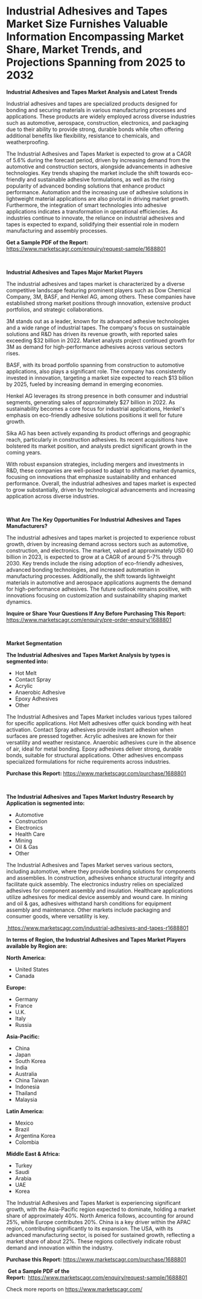 <p><h1>Industrial Adhesives and Tapes Market Size Furnishes Valuable Information Encompassing Market Share, Market Trends, and Projections Spanning from 2025 to 2032</h1></p><p><strong>Industrial Adhesives and Tapes Market Analysis and Latest Trends</strong></p>
<p><p>Industrial adhesives and tapes are specialized products designed for bonding and securing materials in various manufacturing processes and applications. These products are widely employed across diverse industries such as automotive, aerospace, construction, electronics, and packaging due to their ability to provide strong, durable bonds while often offering additional benefits like flexibility, resistance to chemicals, and weatherproofing.</p><p>The Industrial Adhesives and Tapes Market is expected to grow at a CAGR of 5.6% during the forecast period, driven by increasing demand from the automotive and construction sectors, alongside advancements in adhesive technologies. Key trends shaping the market include the shift towards eco-friendly and sustainable adhesive formulations, as well as the rising popularity of advanced bonding solutions that enhance product performance. Automation and the increasing use of adhesive solutions in lightweight material applications are also pivotal in driving market growth. Furthermore, the integration of smart technologies into adhesive applications indicates a transformation in operational efficiencies. As industries continue to innovate, the reliance on industrial adhesives and tapes is expected to expand, solidifying their essential role in modern manufacturing and assembly processes.</p></p>
<p><strong>Get a Sample PDF of the Report:&nbsp;</strong> <a href="https://www.marketscagr.com/enquiry/request-sample/1688801?utm_campaign=1886&utm_medium=2&utm_source=Github&utm_content=ia&utm_term=30012025&utm_id=industrial-adhesives-and-tapes">https://www.marketscagr.com/enquiry/request-sample/1688801</a></p>
<p>&nbsp;</p>
<p><strong>Industrial Adhesives and Tapes Major Market Players</strong></p>
<p><p>The industrial adhesives and tapes market is characterized by a diverse competitive landscape featuring prominent players such as Dow Chemical Company, 3M, BASF, and Henkel AG, among others. These companies have established strong market positions through innovation, extensive product portfolios, and strategic collaborations.</p><p>3M stands out as a leader, known for its advanced adhesive technologies and a wide range of industrial tapes. The company's focus on sustainable solutions and R&D has driven its revenue growth, with reported sales exceeding $32 billion in 2022. Market analysts project continued growth for 3M as demand for high-performance adhesives across various sectors rises.</p><p>BASF, with its broad portfolio spanning from construction to automotive applications, also plays a significant role. The company has consistently invested in innovation, targeting a market size expected to reach $13 billion by 2025, fueled by increasing demand in emerging economies.</p><p>Henkel AG leverages its strong presence in both consumer and industrial segments, generating sales of approximately $27 billion in 2022. As sustainability becomes a core focus for industrial applications, Henkel's emphasis on eco-friendly adhesive solutions positions it well for future growth.</p><p>Sika AG has been actively expanding its product offerings and geographic reach, particularly in construction adhesives. Its recent acquisitions have bolstered its market position, and analysts predict significant growth in the coming years.</p><p>With robust expansion strategies, including mergers and investments in R&D, these companies are well-poised to adapt to shifting market dynamics, focusing on innovations that emphasize sustainability and enhanced performance. Overall, the industrial adhesives and tapes market is expected to grow substantially, driven by technological advancements and increasing application across diverse industries.</p></p>
<p>&nbsp;</p>
<p><strong>What Are The Key Opportunities For Industrial Adhesives and Tapes Manufacturers?</strong></p>
<p><p>The industrial adhesives and tapes market is projected to experience robust growth, driven by increasing demand across sectors such as automotive, construction, and electronics. The market, valued at approximately USD 60 billion in 2023, is expected to grow at a CAGR of around 5-7% through 2030. Key trends include the rising adoption of eco-friendly adhesives, advanced bonding technologies, and increased automation in manufacturing processes. Additionally, the shift towards lightweight materials in automotive and aerospace applications augments the demand for high-performance adhesives. The future outlook remains positive, with innovations focusing on customization and sustainability shaping market dynamics.</p></p>
<p><strong>Inquire or Share Your Questions If Any Before Purchasing This Report:</strong> <a href="https://www.marketscagr.com/enquiry/pre-order-enquiry/1688801?utm_campaign=1886&utm_medium=2&utm_source=Github&utm_content=ia&utm_term=30012025&utm_id=industrial-adhesives-and-tapes">https://www.marketscagr.com/enquiry/pre-order-enquiry/1688801</a></p>
<p>&nbsp;</p>
<p><strong>Market Segmentation</strong></p>
<p><strong>The Industrial Adhesives and Tapes Market Analysis by types is segmented into:</strong></p>
<p><ul><li>Hot Melt</li><li>Contact Spray</li><li>Acrylic</li><li>Anaerobic Adhesive</li><li>Epoxy Adhesives</li><li>Other</li></ul></p>
<p><p>The Industrial Adhesives and Tapes Market includes various types tailored for specific applications. Hot Melt adhesives offer quick bonding with heat activation. Contact Spray adhesives provide instant adhesion when surfaces are pressed together. Acrylic adhesives are known for their versatility and weather resistance. Anaerobic adhesives cure in the absence of air, ideal for metal bonding. Epoxy adhesives deliver strong, durable bonds, suitable for structural applications. Other adhesives encompass specialized formulations for niche requirements across industries.</p></p>
<p><strong>Purchase this Report:&nbsp;</strong><a href="https://www.marketscagr.com/purchase/1688801?utm_campaign=1886&utm_medium=2&utm_source=Github&utm_content=ia&utm_term=30012025&utm_id=industrial-adhesives-and-tapes">https://www.marketscagr.com/purchase/1688801</a></p>
<p>&nbsp;</p>
<p><strong>The Industrial Adhesives and Tapes Market Industry Research by Application is segmented into:</strong></p>
<p><ul><li>Automotive</li><li>Construction</li><li>Electronics</li><li>Health Care</li><li>Mining</li><li>Oil & Gas</li><li>Other</li></ul></p>
<p><p>The Industrial Adhesives and Tapes Market serves various sectors, including automotive, where they provide bonding solutions for components and assemblies. In construction, adhesives enhance structural integrity and facilitate quick assembly. The electronics industry relies on specialized adhesives for component assembly and insulation. Healthcare applications utilize adhesives for medical device assembly and wound care. In mining and oil & gas, adhesives withstand harsh conditions for equipment assembly and maintenance. Other markets include packaging and consumer goods, where versatility is key.</p></p>
<p><a href="https://www.marketscagr.com/industrial-adhesives-and-tapes-r1688801?utm_campaign=1886&utm_medium=2&utm_source=Github&utm_content=ia&utm_term=30012025&utm_id=industrial-adhesives-and-tapes">&nbsp;https://www.marketscagr.com/industrial-adhesives-and-tapes-r1688801</a></p>
<p><strong>In terms of Region, the Industrial Adhesives and Tapes Market Players available by Region are:</strong></p>
<p>
    <p> <strong> North America: </strong>
        <ul>
            <li>United States</li>
            <li>Canada</li>
        </ul>
        </p> 
    <p> <strong> Europe: </strong>
        <ul>
            <li>Germany</li>
            <li>France</li>
            <li>U.K.</li>
            <li>Italy</li>
            <li>Russia</li>
        </ul>
        </p> 
    <p> <strong> Asia-Pacific: </strong>
        <ul>
            <li>China</li>
            <li>Japan</li>
            <li>South Korea</li>
            <li>India</li>
            <li>Australia</li>
            <li>China Taiwan</li>
            <li>Indonesia</li>
            <li>Thailand</li>
            <li>Malaysia</li>
        </ul>
        </p> 
    <p> <strong> Latin America: </strong>
        <ul>
            <li>Mexico</li>
            <li>Brazil</li>
            <li>Argentina Korea</li>
            <li>Colombia</li>
        </ul>
        </p> 
    <p> <strong> Middle East & Africa: </strong>
        <ul>
            <li>Turkey</li>
            <li>Saudi</li>
            <li>Arabia</li>
            <li>UAE</li>
            <li>Korea</li>
        </ul>
    </p>
    </p>
<p><p>The Industrial Adhesives and Tapes Market is experiencing significant growth, with the Asia-Pacific region expected to dominate, holding a market share of approximately 40%. North America follows, accounting for around 25%, while Europe contributes 20%. China is a key driver within the APAC region, contributing significantly to its expansion. The USA, with its advanced manufacturing sector, is poised for sustained growth, reflecting a market share of about 22%. These regions collectively indicate robust demand and innovation within the industry.</p></p>
<p><strong>Purchase this Report: </strong><a href="https://www.marketscagr.com/purchase/1688801?utm_campaign=1886&utm_medium=2&utm_source=Github&utm_content=ia&utm_term=30012025&utm_id=industrial-adhesives-and-tapes">https://www.marketscagr.com/purchase/1688801</a></p>
<p>&nbsp;<strong>Get a Sample PDF of the Report:&nbsp;&nbsp;</strong><a href="https://www.marketscagr.com/enquiry/request-sample/1688801?utm_campaign=1886&utm_medium=2&utm_source=Github&utm_content=ia&utm_term=30012025&utm_id=industrial-adhesives-and-tapes">https://www.marketscagr.com/enquiry/request-sample/1688801</a></p>
<p><strong></strong></p>
<p>Check more reports on <a href="https://www.marketscagr.com/?utm_campaign=1886&utm_medium=2&utm_source=Github&utm_content=ia&utm_term=30012025&utm_id=industrial-adhesives-and-tapes">https://www.marketscagr.com/</a></p>